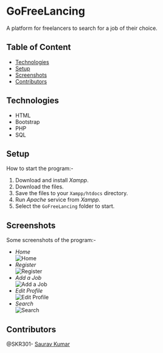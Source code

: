 # GoFreeLancing
A platform for freelancers to search for a job of their choice.

## Table of Content
- [Technologies](#technologies)
- [Setup](#setup)
- [Screenshots](#screenshots)
- [Contributors](#contributors)

## Technologies
- HTML
- Bootstrap
- PHP
- SQL

## Setup
How to start the program:-
1. Download and install *Xampp*.
2. Download the files.
3. Save the files to your `Xampp/htdocs` directory.
4. Run *Apache* service from *Xampp*.
5. Select the `GoFreeLancing` folder to start.

## Screenshots
Some screenshots of the program:-
- *Home*<br />
![Home](https://github.com/SKR301/GoFreeLancing/tree/master/ScreenShots/home.png)
- *Register*<br />
![Register](https://github.com/SKR301/GoFreeLancing/tree/master/ScreenShots/signup.png)
- *Add a Job*<br />
![Add a Job](https://github.com/SKR301/GoFreeLancing/tree/master/ScreenShots/add.png)
- *Edit Profile*<br />
![Edit Profile](https://github.com/SKR301/GoFreeLancing/tree/master/ScreenShots/edit.png)
- *Search*<br />
![Search](https://github.com/SKR301/GoFreeLancing/tree/master/ScreenShots/search.png)

## Contributors
@SKR301- [Saurav Kumar](https://github.com/SKR301)

